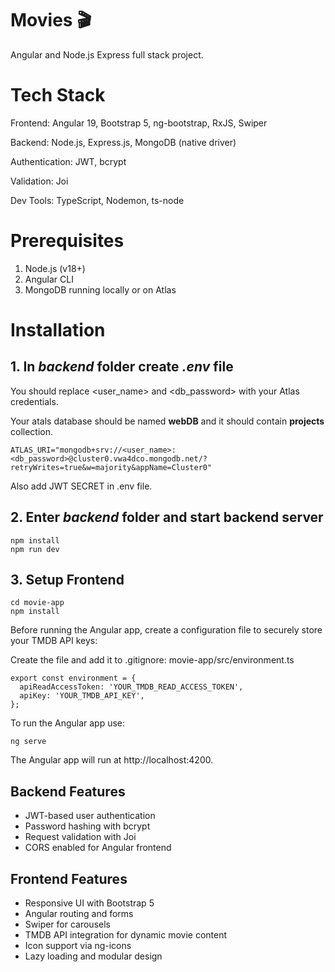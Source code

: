 # Movies :clapper:

Angular and Node.js Express full stack project.

# Tech Stack

Frontend: Angular 19, Bootstrap 5, ng-bootstrap, RxJS, Swiper

Backend: Node.js, Express.js, MongoDB (native driver)

Authentication: JWT, bcrypt

Validation: Joi

Dev Tools: TypeScript, Nodemon, ts-node

# Prerequisites

1. Node.js (v18+)
2. Angular CLI
3. MongoDB running locally or on Atlas

# Installation

## 1. In _backend_ folder create _.env_ file

You should replace <user_name> and <db_password> with your Atlas credentials.

Your atals database should be named **webDB** and it should contain **projects** collection.

```
ATLAS_URI="mongodb+srv://<user_name>:<db_password>@cluster0.vwa4dco.mongodb.net/?retryWrites=true&w=majority&appName=Cluster0"
```

Also add JWT SECRET in .env file.

## 2. Enter _backend_ folder and start backend server

```
npm install
npm run dev
```

## 3. Setup Frontend

```
cd movie-app
npm install
```

Before running the Angular app, create a configuration file to securely store your TMDB API keys:

Create the file and add it to .gitignore:
movie-app/src/environment.ts

```
export const environment = {
  apiReadAccessToken: 'YOUR_TMDB_READ_ACCESS_TOKEN',
  apiKey: 'YOUR_TMDB_API_KEY',
};
```

To run the Angular app use:

```
ng serve
```

The Angular app will run at http://localhost:4200.

## Backend Features

- JWT-based user authentication
- Password hashing with bcrypt
- Request validation with Joi
- CORS enabled for Angular frontend

## Frontend Features

- Responsive UI with Bootstrap 5
- Angular routing and forms
- Swiper for carousels
- TMDB API integration for dynamic movie content
- Icon support via ng-icons
- Lazy loading and modular design
